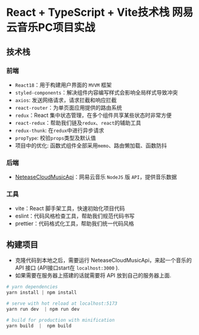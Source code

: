# React + TypeScript + Vite技术栈 网易云音乐PC项目实战

## 技术栈

### 前端

- `React18`：用于构建用户界面的 `MVVM` 框架
- `styled-components`：解决组件内容编写样式会影响全局样式导致冲突
- `axios`: 发送网络请求，请求拦截和响应拦截
- `react-router`：为单页面应用提供的路由系统
- `redux`：React 集中状态管理，在多个组件共享某些状态时非常方便
- `react-redux`：帮助我们链及`redux`、`react`的辅助工具
- `redux-thunk`: 在`redux`中进行异步请求
- `propType`: 校验`props`类型及默认值
- 项目中的优化: 函数式组件全部采用`memo`、路由懒加载、函数防抖

### 后端

- [NeteaseCloudMusicApi](https://binaryify.github.io/NeteaseCloudMusicApi/#/)：网易云音乐 `NodeJS` 版 `API`，提供音乐数据

### 工具

- vite：React 脚手架工具，快速初始化项目代码
- eslint：代码风格检查工具，帮助我们规范代码书写
- prettier：代码格式化工具，帮助我们统一代码风格

## 构建项目

- 克隆代码到本地之后，需要运行 NeteaseCloudMusicApi，来起一个音乐的 API 接口 (API接口start在 `localhost:3000` ).
- 如果需要在服务器上搭建的话就需要将 API 放到自己的服务器上面.

```powershell
# yarn dependencies
yarn install | npm install

# serve with hot reload at localhost:5173
yarn run dev  | npm run dev

# build for production with minification
yarn build  |  npm build
```
